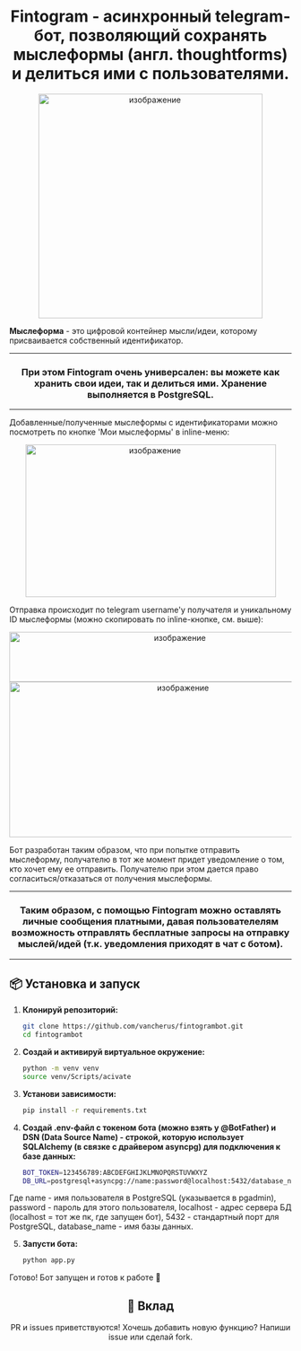 ## <h1 align="center">Fintogram - асинхронный telegram-бот, позволяющий сохранять мыслеформы (англ. thoughtforms) и делиться ими с пользователями.</h1>
<p align="center">
  <img width="400" height="400" alt="изображение" src="https://github.com/user-attachments/assets/d888f5a9-1500-44b6-9798-7f2eae7eeecd" />
</p>  
<b>Мыслеформа</b> - это цифровой контейнер мысли/идеи, которому присваивается собственный идентификатор. 
<hr>
<h3 align='center'>При этом <b>Fintogram</b> очень универсален: вы можете как хранить свои идеи, так и делиться ими. Хранение выполняется в PostgreSQL.</h3>
<hr>
Добавленные/полученные мыслеформы с идентификаторами можно посмотреть по кнопке 'Мои мыслеформы' в inline-меню:
<p align="center">
  <img width="447" height="272" alt="изображение" src="https://github.com/user-attachments/assets/b1133f81-d09d-4087-980b-d4fbd2a1accd" />
</p>  
Отправка происходит по telegram username'у получателя и уникальному ID мыслеформы (можно скопировать по inline-кнопке, см. выше):
<p align="center">
  <img width="593" height="89" alt="изображение" src="https://github.com/user-attachments/assets/dcc5ee88-ca98-43b0-95b6-a1bba93cd199" />
  <img width="604" height="277" alt="изображение" src="https://github.com/user-attachments/assets/c3e8ff89-6a57-4c6d-b7f3-376920b34a44" />
</p>
Бот разработан таким образом, что при попытке отправить мыслеформу, получателю в тот же момент придет уведомление о том, кто хочет ему ее отправить.
Получателю при этом дается право согласиться/отказаться от получения мыслеформы. 
<hr>
<h3 align='center'>Таким образом, с помощью Fintogram можно оставлять личные сообщения платными, давая пользователелям возможность отправлять бесплатные запросы на отправку мыслей/идей (т.к. уведомления приходят в чат с ботом). </h3>
<hr>

## 📦 Установка и запуск
1. **Клонируй репозиторий:**
   ```bash
   git clone https://github.com/vancherus/fintogrambot.git
   cd fintogrambot
2. **Создай и активируй виртуальное окружение:**
   ```bash
   python -m venv venv
   source venv/Scripts/acivate
3. **Установи зависимости:**
   ```bash
   pip install -r requirements.txt  
4. **Создай .env-файл с токеном бота (можно взять у @BotFather) и DSN (Data Source Name) - строкой, которую использует SQLAlchemy (в связке с драйвером asyncpg) для подключения к базе данных:**
   ```bash
   BOT_TOKEN=123456789:ABCDEFGHIJKLMNOPQRSTUVWXYZ
   DB_URL=postgresql+asyncpg://name:password@localhost:5432/database_name
Где name - имя пользователя в PostgreSQL (указывается в pgadmin), password - пароль для этого пользователя, localhost - адрес сервера БД (localhost = тот же пк, где запущен бот), 5432 - стандартный порт для PostgreSQL, database_name - имя базы данных.

5. **Запусти бота:**
   ```bash
   python app.py
Готово! Бот запущен и готов к работе 🎉  

<h2 align='center'>🤝 Вклад</h2>
<p align='center'>PR и issues приветствуются! Хочешь добавить новую функцию? Напиши issue или сделай fork.</p>
